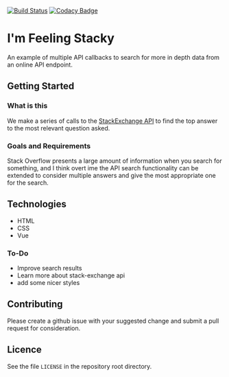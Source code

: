 [![Build Status](https://travis-ci.org/dayvidwhy/feeling-stacky.svg?branch=master)](https://travis-ci.org/dayvidwhy/feeling-stacky)
[![Codacy Badge](https://api.codacy.com/project/badge/Grade/1f6eeaaaa71843f19746e04b2ea8716b)](https://www.codacy.com/app/dayvidwhy/feeling-stacky?utm_source=github.com&amp;utm_medium=referral&amp;utm_content=dayvidwhy/feeling-stacky&amp;utm_campaign=Badge_Grade)
# I'm Feeling Stacky
An example of multiple API callbacks to search for more in depth data from an online API endpoint.

## Getting Started

### What is this
We make a series of calls to the [StackExchange API](https://api.stackexchange.com/) to find the top answer to the most relevant question asked.

### Goals and Requirements
Stack Overflow presents a large amount of information when you search for something, and I think overt ime the API search functionality can be extended to consider multiple answers and give the most appropriate one for the search.

## Technologies
* HTML
* CSS
* Vue

### To-Do
* Improve search results
* Learn more about stack-exchange api
* add some nicer styles

## Contributing
Please create a github issue with your suggested change and submit a pull request for consideration.

## Licence
See the file `LICENSE` in the repository root directory.
